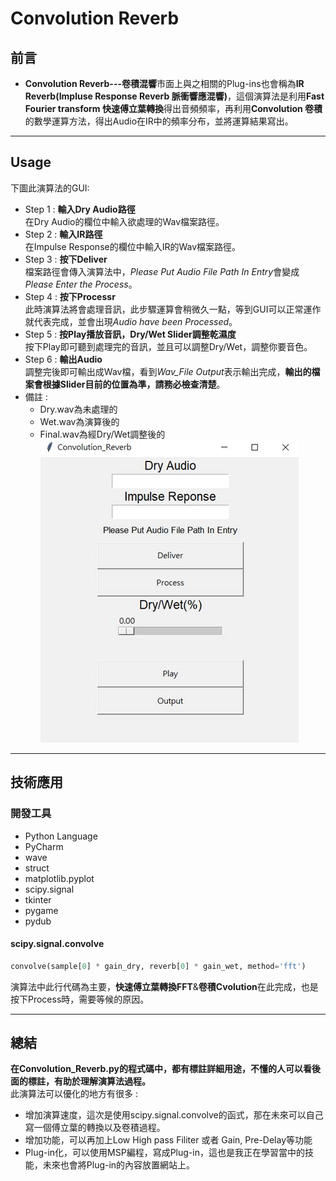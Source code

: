 # Convolution Reverb

## 前言  
* **Convolution Reverb---卷積混響**市面上與之相關的Plug-ins也會稱為**IR Reverb(Impluse Response Reverb 脈衝響應混響)**，這個演算法是利用**Fast Fourier transform 快速傅立葉轉換**得出音頻頻率，再利用**Convolution 卷積**的數學運算方法，得出Audio在IR中的頻率分布，並將運算結果寫出。
---
## Usage  
下圖此演算法的GUI: 
* Step 1 : **輸入Dry Audio路徑**  
在Dry Audio的欄位中輸入欲處理的Wav檔案路徑。  
* Step 2 : **輸入IR路徑**  
在Impulse Response的欄位中輸入IR的Wav檔案路徑。
* Step 3 : **按下Deliver**  
檔案路徑會傳入演算法中，*Please Put Audio File Path In Entry*會變成*Please Enter the Process*。
* Step 4 : **按下Processr**  
此時演算法將會處理音訊，此步驟運算會稍微久一點，等到GUI可以正常運作就代表完成，並會出現*Audio have been Processed*。
* Step 5 : **按Play播放音訊，Dry/Wet Slider調整乾濕度**  
按下Play即可聽到處理完的音訊，並且可以調整Dry/Wet，調整你要音色。
* Step 6 : **輸出Audio**  
調整完後即可輸出成Wav檔，看到*Wav_File Output*表示輸出完成，**輸出的檔案會根據Slider目前的位置為準，請務必檢查清楚**。  
* 備註 :  
    * Dry.wav為未處理的
    * Wet.wav為演算後的
    * Final.wav為經Dry/Wet調整後的  
![image](https://github.com/LILRAY0826/Convolution_Reverb/blob/main/Pic/GUI.jpg?raw=true)  

---  
## 技術應用
### 開發工具
* Python Language
*	PyCharm
*	wave
*	struct
*	matplotlib.pyplot
*	scipy.signal
*	tkinter
*	pygame
*	pydub
#### scipy.signal.convolve  
```python
convolve(sample[0] * gain_dry, reverb[0] * gain_wet, method='fft')  
```  
演算法中此行代碼為主要，**快速傅立葉轉換FFT**&**卷積Cvolution**在此完成，也是按下Process時，需要等候的原因。

---
## 總結  
**在Convolution_Reverb.py的程式碼中，都有標註詳細用途，不懂的人可以看後面的標註，有助於理解演算法過程。**  
此演算法可以優化的地方有很多 :
* 增加演算速度，這次是使用scipy.signal.convolve的函式，那在未來可以自己寫一個傅立葉的轉換以及卷積過程。
* 增加功能，可以再加上Low High pass Filiter 或者 Gain, Pre-Delay等功能
* Plug-in化，可以使用MSP編程，寫成Plug-in，這也是我正在學習當中的技能，未來也會將Plug-in的內容放置網站上。
